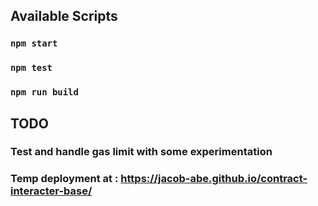 ## Available Scripts

### `npm start`

### `npm test`

### `npm run build`

## TODO

### Test and handle gas limit with some experimentation

### Temp deployment at : https://jacob-abe.github.io/contract-interacter-base/
